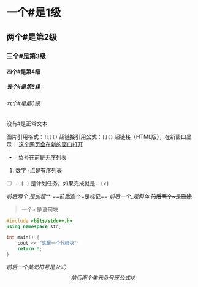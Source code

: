 # 一个#是1级
## 两个#是第2级
### 三个#是第3级
#### 四个#是第4级
##### 五个#是第5级
###### 六个#是第6级
没有#是正常文本

图片引用格式：`![]()`
超链接引用公式：`[]()`
超链接（HTML版），在新窗口显示：
<a href="https://example.com" target="_blank" rel="noopener noreferrer">
    这个网页会在新的窗口打开
</a>

- `-`负号在前是无序列表
1. 数字+点是有序列表
- [ ] `- [ ]` 是计划任务，如果完成就是`- [x]`

**前后两个* 是加粗***
==前后连个=是标记==
_前后一个_是斜体_
~~前后两个~是删除~~

> 一个`>` 是语句块

```cpp
#include <bits/stdc++.h>
using namespace std;

int main() {
	cout << "这是一个代码块";
	return 0;
}
```
$前后一个美元符号是公式$
$$
前后两个美元负号还公式块
$$
